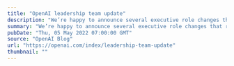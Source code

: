 ```yaml
---
title: "OpenAI leadership team update"
description: "We’re happy to announce several executive role changes that reflect our recent progress and will ensure continued momentum toward our next major milestones."
summary: "We’re happy to announce several executive role changes that reflect our recent progress and will ensure continued momentum toward our next major milestones."
pubDate: "Thu, 05 May 2022 07:00:00 GMT"
source: "OpenAI Blog"
url: "https://openai.com/index/leadership-team-update"
thumbnail: ""
---
```


